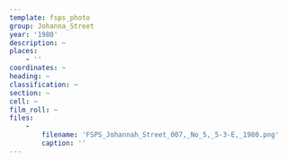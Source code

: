 ```yaml
---
template: fsps_photo
group: Johanna_Street
year: '1980'
description: ~
places:
    - ''
coordinates: ~
heading: ~
classification: ~
section: ~
cell: ~
film_roll: ~
files:
    -
        filename: 'FSPS_Johannah_Street_007,_No_5,_5-3-E,_1980.png'
        caption: ''
---
```


